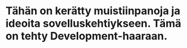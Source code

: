 # Tähän on kerätty muistiinpanoja ja ideoita sovelluskehtiykseen. Tämä on tehty Development-haaraan.

